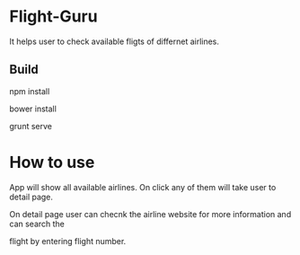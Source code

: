 # Flight-Guru

It helps user to check available fligts of differnet airlines.

## Build 

npm install  

bower install

grunt serve

# How to use

App will show all available airlines. On click any of them will take user to detail page.

On detail page user can checnk the airline website for more information and can search the

flight by entering flight number.





 




